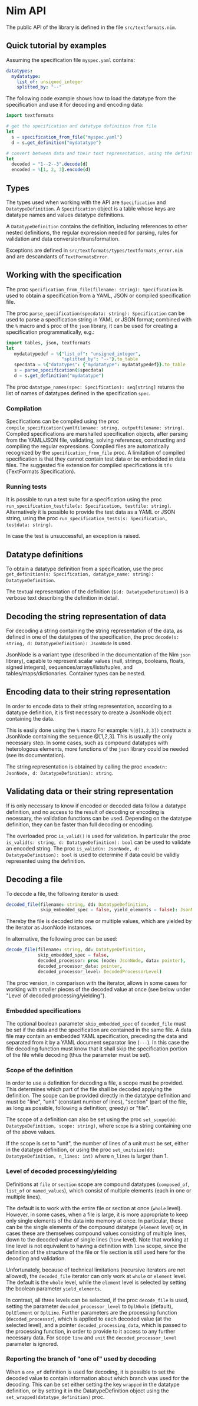# Nim API

The public API of the library is defined in the file `src/textformats.nim`.

## Quick tutorial by examples

Assuming the specification file `myspec.yaml` contains:
```YAML
datatypes:
  mydatatype:
    list_of: unsigned_integer
    splitted_by: "--"
```

The following code example shows how to load the datatype from the specification
and use it for decoding and encoding data:

```Nim
import textformats

# get the specification and datatype definition from file
let
  s = specification_from_file("myspec.yaml")
  d = s.get_definition("mydatatype")

# convert between data and their text representation, using the definition
let
  decoded = "1--2--3".decode(d)
  encoded = %[1, 2, 3].encode(d)
```

## Types

The types used when working with the API are `Specification` and
`DatatypeDefinition`. A `Specification` object is a table
whose keys are datatype names and values datatype definitions.

A `DatatypeDefinition` contains the definition, including references
to other nested definitions, the regular expression needed for
parsing, rules for validation and data conversion/transformation.

Exceptions are defined in `src/textformats/types/textformats_error.nim`
and are descandants of `TextFormatsError`.

## Working with the specification

The proc `specification_from_file(filename: string): Specification`
is used to obtain a specification from a YAML, JSON or compiled
specification file.

The proc `parse_specification(specdata: string): Specification`
can be used to parse a specification string in YAML or JSON format;
combined with the `%` macro and `$` proc of the `json` library,
it can be used for creating a specification programmatically, e.g.:
```Nim
import tables, json, textformats
let
   mydatatypedef = %{"list_of": "unsigned_integer",
                     "splitted_by": "--"}.to_table
   specdata = %{"datatypes": {"mydatatype": mydatatypedef}}.to_table
   s = parse_specification($specdata)
   d = s.get_definition("mydatatype")
```

The proc `datatype_names(spec: Specification): seq[string]` returns the list
of names of datatypes defined in the specification `spec`.

### Compilation

Specifications can be compiled using the proc
`compile_specification(yamlfilename: string, outputfilename: string)`.
Compiled specifications are marshalled specification objects, after parsing
from the YAML/JSON file, validating, solving references, constructing and
compiling the regular expressions. Compiled files are automatically recognized
by the `specification_from_file` proc.  A limitation of compiled specification
is that they cannot contain test data or be embedded in data files.  The
suggested file extension for compiled specifications is `tfs`
(*T*ext*F*ormats *S*pecification).

### Running tests

It is possible to run a test suite for a specification using the
proc `run_specification_testfile(s: Specification, testfile: string)`.
Alternatively it is possible to provide the test data as a YAML or JSON
string, using the proc
`run_specification_tests(s: Specification, testdata: string)`.

In case the test is unsuccessful, an exception is raised.

## Datatype definitions

To obtain a datatype definition from a specification, use the proc
`get_definition(s: Specification, datatype_name: string): DatatypeDefinition`.

The textual representation of the definition (`$(d: DatatypeDefinition)`)
is a verbose text describing the definition in detail.

## Decoding the string representation of data

For decoding a string containing the string representation of the data,
as defined in one of the datatypes of the specification, the proc
`decode(s: string, d: DatatypeDefinition): JsonNode` is used.

JsonNode is a variant type (described in the documentation of
the Nim `json` library), capable to represent scalar values (null, strings,
booleans, floats, signed integers), sequences/arrays/lists/tuples, and
tables/maps/dictionaries. Container types can be nested.

## Encoding data to their string representation

In order to encode data to their string representation, according to
a datatype definition, it is first necessary to create
a JsonNode object containing the data.

This is easily done using the `%` macro For example: `%(@[1,2,3])` constructs
a JsonNode containing the sequence @[1,2,3]. This is usually the only
necessary step. In some cases, such as compound datatypes with
heterologous elements, more functions of the `json` library could be
needed (see its documentation).

The string representation is obtained by calling the proc
`encode(n: JsonNode, d: DatatypeDefinition): string`.

## Validating data or their string representation

If is only necessary to know if encoded or decoded data follow a
datatype definition, and no access to the result of decoding or encoding is
necessary, the validation functions can be used. Depending on the datatype
definition, they can be faster than full decoding or encoding.

The overloaded proc `is_valid()` is used for validation.
 In particular the proc
`is_valid(s: string, d: DatatypeDefinition): bool`
can be used to validate an encoded string.
The proc `is_valid(n: JsonNode, d: DatatypeDefinition): bool` is used
to determine if data could be validly represented using the definition.

## Decoding a file

To decode a file, the following iterator is used:
```Nim
decoded_file(filename: string, dd: DatatypeDefinition,
             skip_embedded_spec = false, yield_elements = false): JsonNode
```

Thereby the file is decoded into one or multiple values, which are yielded
by the iterator as JsonNode instances.

In alternative, the following proc can be used:
```Nim
decode_file(filename: string, dd: DatatypeDefinition,
            skip_embedded_spec = false,
            decoded_processor: proc (node: JsonNode, data: pointer),
            decoded_processor_data: pointer,
            decoded_processor_level: DecodedProcessorLevel)
```

The proc version, in comparison with the iterator, allows in some cases for
working with smaller pieces of the decoded value at once (see below under
"Level of decoded processing/yielding").

### Embedded specifications

The optional boolean parameter `skip_embedded_spec` of `decoded_file` must be
set if the data and the specification are contained in the same file. A data
file may contain an embedded YAML specification, preceding the data and
separated from it by a YAML document separator line (`---`). In this case
the file decoding function must know that it shall skip the specification
portion of the file while decoding (thus the parameter must be set).

### Scope of the definition

In order to use a definition for decoding a file, a scope must be provided.
This determines which part of the file shall be decoded applying the definition.
The scope can be provided directly in the datatype definition and must be
"line", "unit" (constant number of lines), "section" (part of the file, as long
as possible, following a definition; greedy) or "file".

The scope of a definition can also be set using the proc
`set_scope(dd: DatatypeDefinition, scope: string)`, where `scope` is a
string containing one of the above values.

If the scope is set to "unit", the number of lines of a unit must be set,
either in the datatype definition, or using the proc
`set_unitsize(dd: DatatypeDefinition, n_lines: int)` where `n_lines`
is larger than 1.

### Level of decoded processing/yielding

Definitions at `file` or `section` scope are compound datatypes (`composed_of`,
`list_of` or `named_values`), which consist of multiple elements (each in one
or multiple lines).

The default is to work with the entire file or section at once (`whole` level).
However, in some cases, when a file is large, it is more appropriate to keep
only single elements of the data into memory at once. In particular, these can
be the single elements of the compound datatype (`element` level) or, in cases
these are themselves compound values consisting of multiple lines, down to the
decoded value of single lines (`line` level). Note that working at line level
is not equivalent to having a definition with `line` scope, since the
definition of the structure of the file or file section is still used here for
the decoding and validation.

Unfortunately, because of technical limitations (recursive iterators are not
allowed), the `decoded_file` iterator can only work at `whole` or `element`
level. The default is the `whole` level, while the `element` level is selected
by setting the boolean parameter `yield_elements`.

In contrast, all three levels can be selected, if the proc `decode_file` is
used, setting the parameter `decoded_processor_level` to `DplWhole` (default),
`DplElement` or `DplLine`. Further parameters are the processing function
(`decoded_processor`), which is applied to each decoded value (at the selected
level), and a pointer `decoded_processing_data`, which is passed to the
processing function, in order to provide to it access to any further necessary
data.
For scope `line` and `unit` the `decoded_processor_level` parameter is ignored.

### Reporting the branch of "one of" used by decoding

When a `one_of` definition is used for decoding, it is possible to set the
decoded value to contain information about which branch was used for the
decoding. This can be set either setting the key `wrapped` in the
datatype definition, or by setting it in the DatatypeDefinition object
using the `set_wrapped(datatype_definition)` proc.

